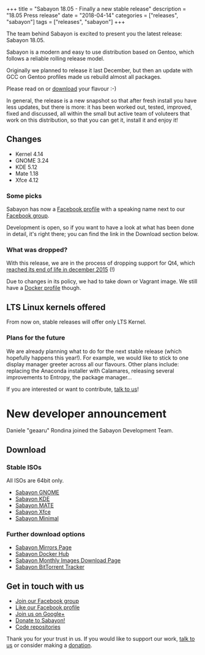 +++
title = "Sabayon 18.05 - Finally a new stable release"
description = "18.05 Press release"
date = "2018-04-14"
categories = ["releases", "sabayon"]
tags = ["releases", "sabayon"]
+++

The team behind Sabayon is excited to present you the latest release:
Sabayon 18.05.

Sabayon is a modern and easy to use distribution based on Gentoo,
which follows a reliable rolling release model.

Originally we planned to release it last December,
but then an update with GCC on Gentoo profiles made us rebuild almost all
packages.

Please read on or [download](/download/) your flavour :-)

In general, the release is a new snapshot so that after fresh install you
have less updates, but there is more: it has been worked out, tested, improved,
fixed and discussed, all within the small but active team of voluteers that
work on this distribution, so that you can get it, install it and enjoy it!

## Changes

* Kernel 4.14
* GNOME 3.24
* KDE 5.12
* Mate 1.18
* Xfce 4.12

### Some picks

Sabayon has now a [Facebook profile](https://www.facebook.com/sabayon.linux)
with a speaking name next to our
[Facebook group](https://www.facebook.com/groups/36125411841).

Development is open, so if you want to have a look at what has been done in
detail, it's right there; you can find the link in the Download section below.

### What was dropped?

With this release, we are in the process of dropping support for Qt4, which
[reached its end of life in december 2015](https://wiki.qt.io/Main#Quick_Access_.28Portal.29) (!)

Due to changes in its policy, we had to take down or Vagrant image.
We still have a [Docker profile](https://hub.docker.com/r/sabayon) though.

## LTS Linux kernels offered

From now on, stable releases will offer only LTS Kernel.

### Plans for the future

We are already planning what to do for the next stable release (which hopefully happens this year!).
For example, we would like to stick to one display manager greeter across all our flavours.
Other plans include: replacing the Anaconda installer with Calamares, releasing several improvements to Entropy, the package manager...

If you are interested or want to contribute, [talk to us](/community/chat/)!

# New developer announcement

Daniele "geaaru" Rondina joined the Sabayon Development Team.

## Download

### Stable ISOs

All ISOs are 64bit only.

* [Sabayon GNOME](http://dl.sabayon.org/stable/Sabayon_Linux_18.05_amd64_GNOME.iso)
* [Sabayon KDE](http://dl.sabayon.org/stable/Sabayon_Linux_18.05_amd64_KDE.iso)
* [Sabayon MATE](http://dl.sabayon.org/stable/Sabayon_Linux_18.05_amd64_MATE.iso)
* [Sabayon Xfce](http://dl.sabayon.org/stable/Sabayon_Linux_18.05_amd64_Xfce.iso)
* [Sabayon Minimal](http://dl.sabayon.org/stable/Sabayon_Linux_18.05_amd64_Minimal.iso)

### Further download options

* [Sabayon Mirrors Page](/download/mirrors/)
* [Sabayon Docker Hub](https://hub.docker.com/r/sabayon)
* [Sabayon Monthly Images Download Page](http://dl.sabayon.org/iso/monthly/monthly.html)
* [Sabayon BitTorrent Tracker](http://torrents.sabayon.org/)

## Get in touch with us

* [Join our Facebook group](https://www.facebook.com/groups/36125411841)
* [Like our Facebook profile](https://www.facebook.com/sabayon.linux)
* [Join us on Google+](https://plus.google.com/+sabayon)
* [Donate to Sabayon!](/press/donate/)
* [Code repositories](https://github.com/Sabayon/)

Thank you for your trust in us. If you would like to support our work,
[talk to us](/community/chat/) or consider making a [donation](/press/donate/).
